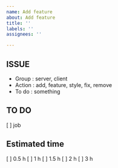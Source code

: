 ```yaml
---
name: Add feature
about: Add feature
title: ''
labels: ''
assignees: ''

---
```


## ISSUE
+ Group : server, client
+ Action : add, feature, style, fix, remove
+ To do : something

## TO DO
[ ] job

## Estimated time
[ ] 0.5 h
[ ] 1 h
[ ] 1.5 h
[ ] 2 h
[ ] 3 h
